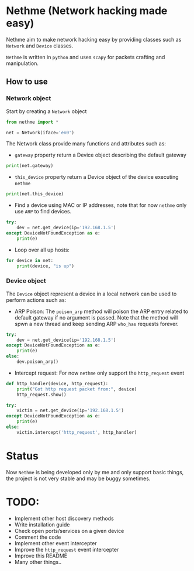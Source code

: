 # Nethme (Network hacking made easy)

Nethme aim to make network hacking easy by providing classes such as `Network` and `Device` classes.

`Nethme` is written in `python` and uses `scapy` for packets crafting and manipulation.


## How to use

### Network object
Start by creating a `Network` object

```python
from nethme import *

net = Network(iface='en0')
```

The Network class provide many functions and attributes such as:

  - `gateway` property return a Device object describing the default gateway
  ```python
  print(net.gateway)
  ```
  - `this_device` property return a Device object of the device executing `nethme`
  ```python
  print(net.this_device)
  ```
  - Find a device using MAC or IP addresses, note that for now `nethme` only use `ARP` to find devices.
  ```python
  try:
      dev = net.get_device(ip='192.168.1.5')
  except DeviceNotFoundException as e:
      print(e)
  ```
  - Loop over all up hosts:
  ```python
  for device in net:
      print(device, "is up")
  ```
### Device object
The `Device` object represent a device in a local network can be used to perform actions such as:
  - ARP Poison: The `poison_arp` method will poison the ARP entry related to default gateway if no argument is passed.
  Note that the method will spwn a new thread and keep sending ARP `who_has` requests forever.
  ```python
  try:
      dev = net.get_device(ip='192.168.1.5')
  except DeviceNotFoundException as e:
      print(e)
  else:
      dev.poison_arp()
  ```
  - Intercept request: For now `nethme` only support the `http_request` event
  ```python
  def http_handler(device, http_request):
      print("Got http request packet from:", device)
      http_request.show()

  try:
      victim = net.get_device(ip='192.168.1.5')
  except DeviceNotFoundException as e:
      print(e)
  else:
      victim.intercept('http_request', http_handler)
  ```

# Status
Now `Nethme` is being developed only by me and only support basic things, the project is not very stable and may be buggy sometimes.

# TODO:
- Implement other host discovery methods
- Write installation guide
- Check open ports/services on a given device
- Comment the code
- Implement other event intercepter
- Improve the `http_request` event intercepter
- Improve this README
- Many other things..
